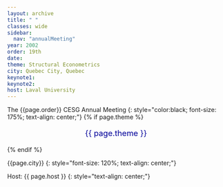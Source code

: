 ```yaml
---
layout: archive
title: " "
classes: wide
sidebar:
  nav: "annualMeeting"
year: 2002
order: 19th
date: 
theme: Structural Econometrics
city: Quebec City, Quebec
keynote1: 
keynote2: 
host: Laval University
---
```

The {{page.order}} CESG Annual Meeting
{: style="color:black; font-size: 175%; text-align: center;"}
{% if page.theme %}
<p style="font-size:130%; text-align:center; color:#000099">{{ page.theme }}</p>
{% endif %}

{{page.city}}
{: style="font-size: 120%; text-align: center;"}

Host: {{ page.host }}
{: style="text-align: center;"}

